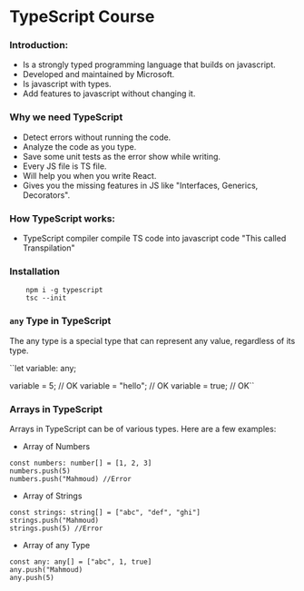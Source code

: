 # TypeScript Course
### Introduction:
* Is a strongly typed programming language that builds on javascript.
* Developed and maintained by Microsoft.
* Is javascript with types.
* Add features to javascript without changing it.

### Why we need TypeScript
* Detect errors without running the code.
* Analyze the code as you type.
* Save some unit tests as the error show while writing.
* Every JS file is TS file.
* Will help you when you write React.
* Gives you the missing features in JS like "Interfaces, Generics, Decorators".

### How TypeScript works:
* TypeScript compiler compile TS code into javascript code "This called Transpilation"

### Installation
```
    npm i -g typescript
    tsc --init
```

### `any` Type in TypeScript
The any type is a special type that can represent any value, regardless of its type.

``let variable: any;

variable = 5;          // OK
variable = "hello";    // OK
variable = true;       // OK``

### Arrays in TypeScript
Arrays in TypeScript can be of various types. Here are a few examples:
* Array of Numbers
```
const numbers: number[] = [1, 2, 3]
numbers.push(5)
numbers.push("Mahmoud) //Error
```

* Array of Strings
```
const strings: string[] = ["abc", "def", "ghi"]
strings.push("Mahmoud) 
strings.push(5) //Error
```

* Array of any Type
```
const any: any[] = ["abc", 1, true]
any.push("Mahmoud) 
any.push(5) 
```